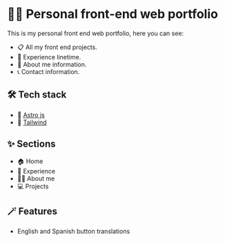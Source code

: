 # 👨‍💻 Personal front-end web portfolio
This is my personal front end web portfolio, here you can see:
- 📋 All my front end projects.
- 💼 Experience linetime.
- 👨 About me information.
- 📞 Contact information.

## 🛠️ Tech stack

- 🚀 [Astro js](https://astro.build)
- 💅 [Tailwind](https://tailwindcss.com)

## ✨ Sections
- 🏠 Home
- 💼 Experience
- 🧔‍♂️ About me
- 💻 Projects

## 🪄 Features
- English and Spanish button translations
